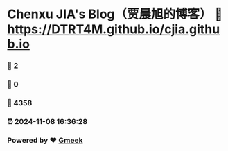 # Chenxu JIA's Blog（贾晨旭的博客） :link: https://DTRT4M.github.io/cjia.github.io 
### :page_facing_up: [2](https://DTRT4M.github.io/cjia.github.io/tag.html) 
### :speech_balloon: 0 
### :hibiscus: 4358 
### :alarm_clock: 2024-11-08 16:36:28 
### Powered by :heart: [Gmeek](https://github.com/Meekdai/Gmeek)
